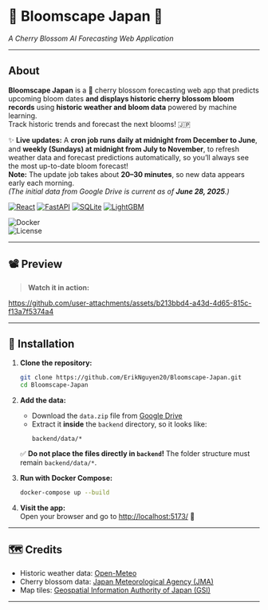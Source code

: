 # 🌸 **Bloomscape Japan** 🌸  
_A Cherry Blossom AI Forecasting Web Application_

---

## **About**

**Bloomscape Japan** is a 🌸 cherry blossom forecasting web app that predicts upcoming bloom dates **and displays historic cherry blossom bloom records** using **historic weather and bloom data** powered by machine learning.  
Track historic trends and forecast the next blooms! 🇯🇵

✨ **Live updates:** A **cron job runs daily at midnight from December to June**, and **weekly (Sundays) at midnight from July to November**, to refresh weather data and forecast predictions automatically, so you’ll always see the most up-to-date bloom forecast!  
**Note:** The update job takes about **20–30 minutes**, so new data appears early each morning.  
_(The initial data from Google Drive is current as of **June 28, 2025**.)_

[![React](https://img.shields.io/badge/Frontend-ReactJS-61DAFB?style=for-the-badge&logo=react)](https://react.dev/)
[![FastAPI](https://img.shields.io/badge/Backend-FastAPI-009688?style=for-the-badge&logo=fastapi)](https://fastapi.tiangolo.com/)
[![SQLite](https://img.shields.io/badge/Database-SQLite-003B57?style=for-the-badge&logo=sqlite)](https://www.sqlite.org/)
[![LightGBM](https://img.shields.io/badge/ML-LightGBM-FFD700?style=for-the-badge)](https://lightgbm.readthedocs.io/)

![Docker](https://img.shields.io/badge/docker-ready-blue?style=for-the-badge)  
![License](https://img.shields.io/badge/license-MIT-green?style=for-the-badge)  

---

## 📽️ Preview

> **Watch it in action:**

https://github.com/user-attachments/assets/b213bbd4-a43d-4d65-815c-f13a7f5374a4

---

## 🚀 **Installation**

1. **Clone the repository:**  
   ```bash
   git clone https://github.com/ErikNguyen20/Bloomscape-Japan.git
   cd Bloomscape-Japan

2. **Add the data:**  
   - Download the `data.zip` file from [Google Drive](https://drive.google.com/file/d/1fr1wJ3CLZpbIjP4b3hHH9ymnir4ZaseR/view?usp=sharing)  
   - Extract it **inside** the `backend` directory, so it looks like:  
     ```
     backend/data/*
     ```

   ✅ **Do not place the files directly in `backend`!** The folder structure must remain `backend/data/*`.

3. **Run with Docker Compose:**  
   ```bash
   docker-compose up --build
   ```

4. **Visit the app:**  
   Open your browser and go to [http://localhost:5173/](http://localhost:5173/) 🌸

---

## 🗺️ **Credits**

- Historic weather data: [Open-Meteo](https://open-meteo.com/)  
- Cherry blossom data: [Japan Meteorological Agency (JMA)](https://www.jma.go.jp/jma/index.html)  
- Map tiles: [Geospatial Information Authority of Japan (GSI)](https://www.gsi.go.jp/)

---
